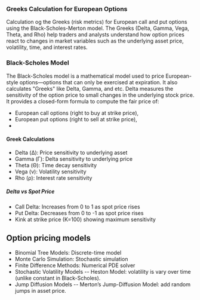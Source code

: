 ### Greeks Calculation for European Options

Calculation og the Greeks (risk metrics) for European call and put options using the Black-Scholes-Merton model. 
The Greeks (Delta, Gamma, Vega, Theta, and Rho) help traders and analysts understand how option prices react to changes in market variables such as the underlying asset price, volatility, time, and interest rates.


### Black-Scholes Model

The Black-Scholes model is a mathematical model used to price European-style options—options that can only be exercised at expiration.
It also calculates "Greeks" like Delta, Gamma, and etc. 
Delta measures the sensitivity of the option price to small changes in the underlying stock price. 
It provides a closed-form formula to compute the fair price of:
- European call options (right to buy at strike price),
- European put options (right to sell at strike price),
- 
#### Greek Calculations
- Delta (Δ): Price sensitivity to underlying asset 
- Gamma (Γ): Delta sensitivity to underlying price
- Theta (Θ): Time decay sensitivity
- Vega (ν): Volatility sensitivity
- Rho (ρ): Interest rate sensitivity

##### Delta vs Spot Price
* Call Delta: Increases from 0 to 1 as spot price rises
* Put Delta: Decreases from 0 to -1 as spot price rises
* Kink at strike price (K=100) showing maximum sensitivity


 ## Option pricing models

* Binomial Tree Models: Discrete-time model
* Monte Carlo Simulation: Stochastic simulation
* Finite Difference Methods: Numerical PDE solver
* Stochastic Volatility Models
-- Heston Model: volatility is vary over time (unlike constant in Black-Scholes).
* Jump Diffusion Models
-- Merton’s Jump-Diffusion Model: add random jumps in asset price.


 

